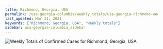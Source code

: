 ```yaml
---
title: Richmond, Georgia, USA
permalink: /usa-georgia-columbia/weekly_totals/usa-georgia-richmond-weekly_totals.html
last_updated: Mar 21, 2021
keywords: ["Richmond, Georgia, USA", "weekly totals"]
sidebar: usa-georgia-columbia_sidebar
---
```


![Weekly Totals of Confirmed Cases for Richmond, Georgia, USA](/covid_tracker/images/graphs/usa-georgia-richmond-weekly_totals_graph.png)
